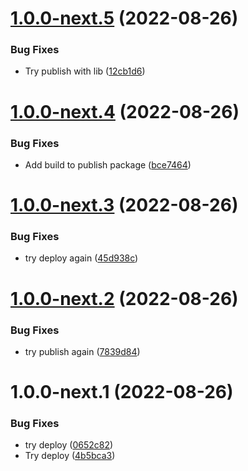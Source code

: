 # [1.0.0-next.5](https://github.com/uvop/memorix/compare/v1.0.0-next.4...v1.0.0-next.5) (2022-08-26)


### Bug Fixes

* Try publish with lib ([12cb1d6](https://github.com/uvop/memorix/commit/12cb1d6d6fd941eafee660b54cdc79879d0ea127))

# [1.0.0-next.4](https://github.com/uvop/memorix/compare/v1.0.0-next.3...v1.0.0-next.4) (2022-08-26)


### Bug Fixes

* Add build to publish package ([bce7464](https://github.com/uvop/memorix/commit/bce74648b9bb9c1a9180035b850edd37a4f74ec4))

# [1.0.0-next.3](https://github.com/uvop/memorix/compare/v1.0.0-next.2...v1.0.0-next.3) (2022-08-26)


### Bug Fixes

* try deploy again ([45d938c](https://github.com/uvop/memorix/commit/45d938ca39cab74499635ead0505c3dda4b1fdd9))

# [1.0.0-next.2](https://github.com/uvop/memorix/compare/v1.0.0-next.1...v1.0.0-next.2) (2022-08-26)


### Bug Fixes

* try publish again ([7839d84](https://github.com/uvop/memorix/commit/7839d843640e7fdee99ba006786e25bb1e45a259))

# 1.0.0-next.1 (2022-08-26)


### Bug Fixes

* try deploy ([0652c82](https://github.com/uvop/memorix/commit/0652c820240fa696ba7881f71eeb160415815798))
* Try deploy ([4b5bca3](https://github.com/uvop/memorix/commit/4b5bca332fbc9a70bf70cb8ca02ee79bc99cd8ad))
